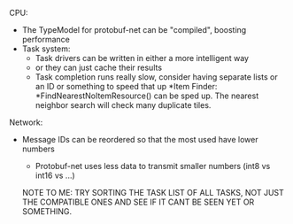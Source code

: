 CPU:

* The TypeModel for protobuf-net can be "compiled", boosting performance
* Task system:
	* Task drivers can be written in either a more intelligent way
	* or they can just cache their results
	* Task completion runs really slow, consider having separate lists or an ID or something to speed that up
*Item Finder:
	*FindNearestNoItemResource() can be sped up. The nearest neighbor search will check many duplicate tiles.

Network:

* Message IDs can be reordered so that the most used have lower numbers
	* Protobuf-net uses less data to transmit smaller numbers (int8 vs int16 vs ...)

	NOTE TO ME: TRY SORTING THE TASK LIST OF ALL TASKS, NOT JUST THE COMPATIBLE ONES AND SEE IF IT CANT BE SEEN YET OR SOMETHING.